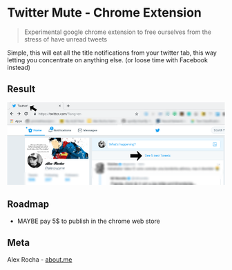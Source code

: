 # Twitter Mute - Chrome Extension
> Experimental google chrome extension to free ourselves from the stress of have unread tweets

Simple, this will eat all the title notifications from
your twitter tab, this way letting you concentrate on
anything else. (or loose time with Facebook instead)

## Result

![demo](demo.png)

## Roadmap

* MAYBE pay 5$ to publish in the chrome web store

## Meta

Alex Rocha - [about.me](http://about.me/alex.rochas)
